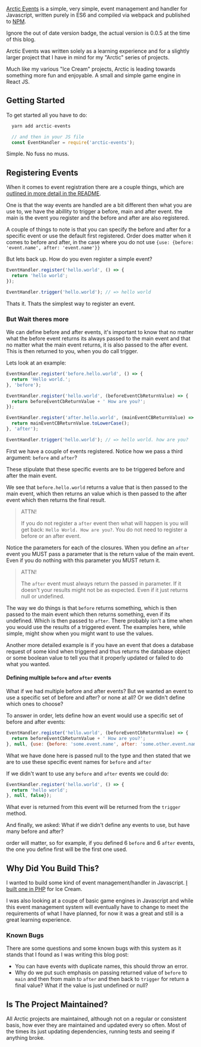 [Arctic Events](https://www.npmjs.com/package/arctic-events) is a simple, very simple, event management and handler for Javascript, written purely in ES6 and compiled via webpack and published to [NPM](https://www.npmjs.com/package/arctic-events).

Ignore the out of date version badge, the actual version is 0.0.5 at the time of this blog.

Arctic Events was written solely as a learning experience and for a slightly larger project that I have in mind for my "Arctic" series of projects.

Much like my various "Ice Cream" projects, Arctic is leading towards something more fun and enjoyable. A small and simple game engine in React JS.

## Getting Started

To get started all you have to do:

```js
  yarn add arctic-events

  // and then in your JS file
  const EventHandler = require('arctic-events');
```

Simple. No fuss no muss.

## Registering Events

When it comes to event registration there are a couple things, which are [outlined in more detail in the README](https://github.com/AdamKyle/arctic-events/blob/master/README.md).

One is that the way events are handled are a bit different then what you are use to, we have the abillity to trigger a before, main and after event. the main is the event you register and the before and after are also registered.

A couple of things to note is that you can specify the before and after for a specific event or use the default first registered. Order does matter when it comes to before and after, in the case where you do not use `{use: {before: 'event.name', after: 'event.name'}}`

But lets back up. How do you even register a simple event?

```js
EventHandler.register('hello.world', () => {
  return 'hello world';
});

EventHandler.trigger('hello.world'); // => hello world
```

Thats it. Thats the simplest way to register an event.

### But Wait theres more

We can define before and after events, it's important to know that no matter what the before event returns its always passed to the main event and that no matter what the main event returns, it is also passed to the after event. This is then returned to you, when you do call trigger.

Lets look at an example:

```js
EventHandler.register('before.hello.world', () => {
  return 'Hello world.';
}, 'before');

EventHandler.register('hello.world', (beforeEventCbReturnValue) => {
  return beforeEventCbReturnValue + ' How are you?';
});

EventHandler.register('after.hello.world', (mainEventCBReturnValue) => {
  return mainEventCBReturnValue.toLowerCase();
}, 'after');

EventHandler.trigger('hello.world'); // => hello world. how are you?
```

First we have a couple of events registered. Notice how we pass a third argument: `before` and `after`?

These stipulate that these specific events are to be triggered before and after the main event.

We see that `before.hello.world` returns a value that is then passed to the main event, which then returns an value which is then passed to the after event which then returns the final result.

> ATTN!
>
> If you do not register a `after` event then what will happen is you will get back: `Hello World. How are
> you?`. You do not need to register a before or an after event.

Notice the parameters for each of the closures. When you define an `after` event you MUST pass a parameter that is the return value of the main event. Even if you do nothing with this parameter you MUST return it.

> ATTN!
>
> The `after` event must always return the passed in parameter. If it doesn't your results might not
> be as expected. Even if it just returns null or undefined.

The way we do things is that `before` returns something, which is then passed to the main event which then returns something, even if its undefined. Which is then passed to `after`. There probably isn't a time when you would use the results of a triggered event. The examples here, while simple, might show when you might want to use the values.

Another more detailed example is if you have an event that does a database request of some kind when triggered and thus returns the database object or some boolean value to tell you that it properly updated or failed to do what you wanted.

#### Defining multiple `before` and `after` events

What if we had multiple before and after events? But we wanted an event to use a specific set of before and after? or none at all? Or we didn't define which ones to choose?

To answer in order, lets define how an event would use a specific set of before and after events:

```js
EventHandler.register('hello.world', (beforeEventCbReturnValue) => {
  return beforeEventCbReturnValue + ' How are you?';
}, null, {use: {before: 'some.event.name', after: 'some.other.event.name'}});
```

What we have done here is passed null to the type and then stated that we are to use these specific event names for `before` and `after`

If we didn't want to use any `before` and `after` events we could do:

```js
EventHandler.register('hello.world', () => {
  return 'hello world';
}, null, false});
```

What ever is returned from this event will be returned from the `trigger` method.

And finally, we asked: What if we didn't define any events to use, but have many before and after?

order will matter, so for example, if you defined 6 `before` and 6 `after` events, the one you define first will be the first one used.

## Why Did You Build This?

I wanted to build some kind of event management/handler in Javascript. [I built one in PHP](https://github.com/AdamKyle/ice-cream-events) for Ice Cream.

I was also looking at a coupe of basic game engines in Javascript and while this event management system will eventually have to change to meet the requirements of what I have planned, for now it was a great and still is a great learning experience.

### Known Bugs

There are some questions and some known bugs with this system as it stands that I found as I was writing this blog post:

- You can have events with duplicate names, this should throw an error.
- Why do we put such emphasis on passing returned value of `before` to `main` and then from main to `after` and then back to `trigger` for return a final value? What if the value is just undefined or null?

## Is The Project Maintained?

All Arctic projects are maintained, although not on a regular or consistent basis, how ever they are maintained and updated every so often. Most of the times its just updating dependencies, running tests and seeing if anything broke.
